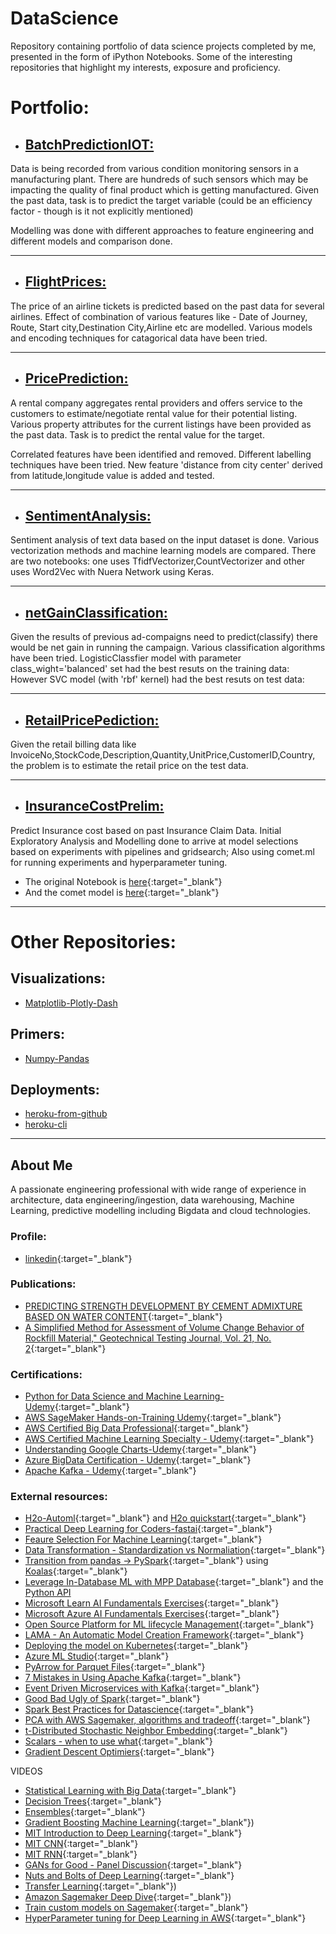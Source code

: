 # DataScience
Repository containing portfolio of data science projects completed by me, presented in the form of iPython Notebooks.
Some of the interesting repositories that highlight my interests, exposure and proficiency.

# Portfolio:

* ## [BatchPredictionIOT:](https://github.com/yaligarp/DataScience/tree/main/BatchPredictionIOT) 

Data is being recorded from various condition monitoring sensors in a manufacturing plant. 
There are hundreds of such sensors which may be impacting the quality of final product which is getting manufactured.
Given the past data, task is to predict the target variable (could be an efficiency factor - though is it not explicitly mentioned)

Modelling was done with different approaches to feature engineering and different models and comparison done.

------
* ## [FlightPrices:](https://github.com/yaligarp/DataScience/tree/main/FlightPrices)

The price of an airline tickets is predicted based on the past data for several airlines. 
Effect of combination of various features like - Date of Journey, Route, Start city,Destination City,Airline etc are modelled.
Various models and encoding techniques for catagorical data have been tried.

------
* ## [PricePrediction:](https://github.com/yaligarp/DataScience/tree/main/PricePrediction)

A rental company aggregates rental providers and offers service to the customers to estimate/negotiate rental value for their potential listing.
Various property attributes for the current listings have been provided as the past data.
Task is to predict the rental value for the target.

Correlated features have been identified and removed.
Different labelling techniques have been tried.
New feature 'distance from city center' derived from latitude,longitude value is added and tested.

------
* ## [SentimentAnalysis:](https://github.com/yaligarp/DataScience/tree/main/SentimentAnalysis)

Sentiment analysis of text data based on the input dataset is done.
Various vectorization methods and machine learning models are compared.
There are two notebooks: one uses TfidfVectorizer,CountVectorizer and other uses Word2Vec with Nuera Network using Keras.

------
* ## [netGainClassification:](https://github.com/yaligarp/DataScience/tree/main/netGainClassification)

Given the results of previous ad-compaigns need to predict(classify) there would be net gain in running the campaign.
Various classification algorithms have been tried.
LogisticClassfier model with parameter class_wight='balanced' set had the best resuts on the training data:
However SVC model (with 'rbf' kernel) had the best resuts on test data:

------
* ## [RetailPricePediction:](https://github.com/yaligarp/DataScience/tree/main/RetailPricePediction)

Given the retail billing data like InvoiceNo,StockCode,Description,Quantity,UnitPrice,CustomerID,Country, the problem is to estimate the retail price on the test data.

------
* ## [InsuranceCostPrelim:](https://github.com/yaligarp/DataScience/tree/main/InsuranceCostPrelim)

Predict Insurance cost based on past Insurance Claim Data. Initial Exploratory Analysis and Modelling done to arrive at model selections based on experiments with pipelines and gridsearch; 
Also using comet.ml for running experiments and hyperparameter tuning.

 * The original Notebook is [here](https://www.kaggle.com/pyaligar/notebook0325f93125){:target="_blank"}
 * And the comet model is [here](https://www.comet.ml/yaligarp/saturday-codealong-medical-insurance-costs-predict/e961de32e76047cf8e487f252c24ae85?experiment-tab=chart&showOutliers=true&smoothing=0&transformY=smoothing&xAxis=wall){:target="_blank"}

------
# Other Repositories:

## Visualizations:

* [Matplotlib-Plotly-Dash](https://github.com/yaligarp/visualizations)

## Primers:

* [Numpy-Pandas](https://github.com/yaligarp/primers/)


## Deployments:

* [heroku-from-github](https://github.com/yaligarp/heroku-from-github)
* [heroku-cli](https://github.com/yaligarp/ga-dash-heroku)

------
## About Me
A passionate engineering professional with wide range of experience in architecture, data engineering/ingestion, data warehousing, Machine Learning, predictive modelling including Bigdata and cloud technologies.

### Profile: 
* [linkedin](https://www.linkedin.com/in/prakash-y-2327a6a/){:target="_blank"}

### Publications:
* [PREDICTING STRENGTH DEVELOPMENT BY CEMENT ADMIXTURE BASED ON WATER CONTENT](https://trid.trb.org/view/504288){:target="_blank"}
* [A Simplified Method for Assessment of Volume Change Behavior of Rockfill Material," Geotechnical Testing Journal, Vol. 21, No. 2](https://www.astm.org/DIGITAL_LIBRARY/JOURNALS/GEOTECH/PAGES/GTJ10753J.htm){:target="_blank"}

### Certifications:

* [Python for Data Science and Machine Learning-Udemy](https://www.udemy.com/certificate/UC-9JB3KRLR){:target="_blank"}
* [AWS SageMaker Hands-on-Training Udemy](https://www.udemy.com/certificate/UC-09bb3aa6-584d-4931-8425-2b2c48028470){:target="_blank"}
* [AWS Certified Big Data Professional](https://www.certmetrics.com/amazon/public/badge.aspx?i=8&t=c&d=2020-05-25&ci=AWS00996243){:target="_blank"}
* [AWS Certified Machine Learning Specialty - Udemy](https://www.udemy.com/certificate/UC-FUI1JTZ8/){:target="_blank"}
* [Understanding Google Charts-Udemy](https://www.udemy.com/certificate/UC-6a2afbf6-caa5-4a4c-aaea-269fbe4c4a9e){:target="_blank"}
* [Azure BigData Certification - Udemy](https://www.udemy.com/certificate/UC-ec060c19-77d7-415a-ba97-63d9a6e71460){:target="_blank"}
* [Apache Kafka - Udemy](https://www.udemy.com/certificate/UC-KR0AR60O){:target="_blank"}

### External resources:
* [H2o-Automl](https://github.com/h2oai/h2o-tutorials/tree/master/h2o-world-2017/automl){:target="_blank"} and [H2o quickstart](https://www.bitbook.io/h2o-ai-quick-start-tutorial-for-just-about-anyone/){:target="_blank"}
* [Practical Deep Learning for Coders-fastai](https://course.fast.ai/){:target="_blank"}
* [Feaure Selection For Machine Learning](https://machinelearningmastery.com/feature-selection-with-real-and-categorical-data/){:target="_blank"}
* [Data Transformation - Standardization vs Normaliation](https://www.kdnuggets.com/2020/04/data-transformation-standardization-normalization.html){:target="_blank"}
* [Transition from pandas -> PySpark](https://databricks.com/blog/2020/03/31/10-minutes-from-pandas-to-koalas-on-apache-spark.html#:~:text=A%20Koalas%20Series%20can%20be,way%20as%20a%20pandas%20Series.&text=A%20Koalas%20DataFrame%20has%20an,by%20passing%20a%20pandas%20DataFrame.){:target="_blank"} using [Koalas](https://koalas.readthedocs.io/en/latest/getting_started/install.html){:target="_blank"}
* [Leverage In-Database ML with MPP Database](https://www.vertica.com/product/database-machine-learning/){:target="_blank"} and the [Python API](https://www.vertica.com/python)
* [Microsoft Learn AI Fundamentals Exercises](https://github.com/MicrosoftDocs/ai-fundamentals){:target="_blank"}
* [Microsoft Azure AI Fundamentals Exercises](https://github.com/MicrosoftLearning/mslearn-ai900){:target="_blank"}
* [Open Source Platform for ML lifecycle Management](https://mlflow.org/){:target="_blank"} 
* [LAMA - An Automatic Model Creation Framework](https://analyticsindiamag.com/hands-on-python-guide-to-lama-an-automatic-ml-model-creation-framework/){:target="_blank"}
* [Deploying the model on Kubernetes](https://www.kubermatic.com/blog/deploy-your-deep-learning-model-on-kubernetes-1/){:target="_blank"}
* [Azure ML Studio](https://www.youtube.com/watch?v=VcbMFy05h54&list=PL8eNk_zTBST_WSR_KUBex8TDnQ21GetSG&index=2){:target="_blank"}
* [PyArrow for Parquet Files](https://mungingdata.com/pyarrow/parquet-metadata-min-max-statistics/){:target="_blank"}
* [7 Mistakes in Using Apache Kafka](https://blog.softwaremill.com/7-mistakes-when-using-apache-kafka-44358cd9cd6){:target="_blank"}
* [Event Driven Microservices with Kafka](https://www.confluent.io/resources/event-driven-microservices/?utm_medium=display&utm_source=google&utm_campaign=ch.display_tp.rmkt_tgt.content-remarketing_rgn.india_lng.eng_dv.all_con.event-driven-microservice-whitepaper&utm_term=&creative=edma-snsd-7Days&device=c&placement=www.guru99.com&gclid=EAIaIQobChMInK7WgoHY7gIVyB3VCh1H2AFQEAEYASAAEgJSxPD_BwE){:target="_blank"}
* [Good Bad Ugly of Spark](https://thenewstack.io/the-good-bad-and-ugly-apache-spark-for-data-science-work/){:target="_blank"}
* [Spark Best Practices for Datascience](https://www.kdnuggets.com/2020/08/5-spark-best-practices-data-science.html){:target="_blank"}
* [PCA with AWS Sagemaker, algorithms and tradeoff](https://aws.amazon.com/blogs/machine-learning/running-principal-component-analysis-in-amazon-sagemaker/){:target="_blank"}
* [t-Distributed Stochastic Neighbor Embedding](https://www.datacamp.com/community/tutorials/introduction-t-sne){:target="_blank"}
* [Scalars - when to use what](https://scikit-learn.org/stable/auto_examples/preprocessing/plot_all_scaling.html){:target="_blank"}
* [Gradient Descent Optimiers](https://ruder.io/optimizing-gradient-descent/){:target="_blank"}

VIDEOS
* [Statistical Learning with Big Data](https://www.youtube.com/watch?v=0EWJZIC4JxA){:target="_blank"}
* [Decision Trees](https://www.youtube.com/watch?v=WOOTNBxbi8c){:target="_blank"}
* [Ensembles](https://www.youtube.com/watch?v=Yvn3--rIdZg){:target="_blank"}
* [Gradient Boosting Machine Learning](https://www.youtube.com/watch?v=wPqtzj5VZus){:target="_blank"})
* [MIT Introduction to Deep Learning](https://www.youtube.com/watch?v=5v1JnYv_yWs&feature=youtu.be){:target="_blank"}
* [MIT CNN](https://www.youtube.com/watch?v=H-HVZJ7kGI0){:target="_blank"}
* [MIT RNN](https://www.youtube.com/watch?v=_h66BW-xNgk&feature=youtu.be){:target="_blank"}
* [GANs for Good - Panel Discussion](https://www.youtube.com/watch?v=9d4jmPmTWmc&feature=youtu.be){:target="_blank"}
* [Nuts and Bolts of Deep Learning](https://www.youtube.com/watch?v=F1ka6a13S9I){:target="_blank"}
* [Transfer Learning](https://www.youtube.com/watch?v=yofjFQddwHE){:target="_blank"})
* [Amazon Sagemaker Deep Dive](https://www.youtube.com/watch?v=uQc8Itd4UTs&list=PLhr1KZpdzukcOr_6j_zmSrvYnLUtgqsZz){:target="_blank"})
* [Train custom models on Sagemaker](https://www.sicara.ai/blog/amazon-sagemaker-model-training){:target="_blank"}
* [HyperParameter tuning for Deep Learning in AWS](https://aws.amazon.com/blogs/machine-learning/the-importance-of-hyperparameter-tuning-for-scaling-deep-learning-training-to-multiple-gpus/){:target="_blank"}
